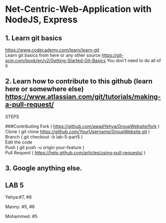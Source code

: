 # Net-Centric-Web-Application with NodeJS, Express

## 1. Learn git basics
https://www.codecademy.com/learn/learn-git  
Learn git basics from here or any other source https://git-scm.com/book/en/v2/Getting-Started-Git-Basics
You don't need to do all of it

## 2. Learn how to contribute to this github (learn here or somewhere else) https://www.atlassian.com/git/tutorials/making-a-pull-request/

STEPS

###Contributing
Fork ( https://github.com/awadYehya/GroupWebsite/fork )  
Clone ( git clone https://github.com/YourUsername/GroupWebsite.git )  
Branch ( git checkout -b lab-5-part5 )  
Edit the code  
Push ( git push -u origin your-feature )  
Pull Request ( https://help.github.com/articles/using-pull-requests/ )  

## 3. Google anything else.

## LAB 5

 Yehya:#7, #8

 Manny: #5, #6

 Mohammed: #5
